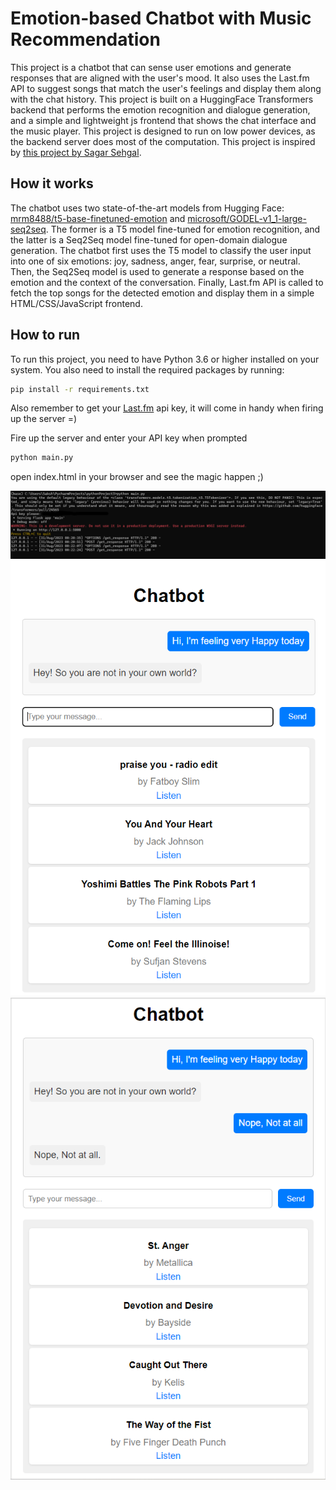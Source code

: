 # Emotion-based Chatbot with Music Recommendation

This project is a chatbot that can sense user emotions and generate responses that are aligned with the user's mood. It also uses the Last.fm API to suggest songs that match the user's feelings and display them along with the chat history. This project is built on a HuggingFace Transformers backend that performs the emotion recognition and dialogue generation, and a simple and lightweight js frontend that shows the chat interface and the music player. This project is designed to run on low power devices, as the backend server does most of the computation. This project is inspired by [this project by Sagar Sehgal](https://github.com/thesagarsehgal/Chatbot_Song_Recommender).

## How it works

The chatbot uses two state-of-the-art models from Hugging Face: [mrm8488/t5-base-finetuned-emotion](https://huggingface.co/mrm8488/t5-base-finetuned-emotion) and [microsoft/GODEL-v1_1-large-seq2seq](https://huggingface.co/microsoft/GODEL-v1_1-large-seq2seq). The former is a T5 model fine-tuned for emotion recognition, and the latter is a Seq2Seq model fine-tuned for open-domain dialogue generation. The chatbot first uses the T5 model to classify the user input into one of six emotions: joy, sadness, anger, fear, surprise, or neutral. Then, the Seq2Seq model is used to generate a response based on the emotion and the context of the conversation. Finally, Last.fm API is called to fetch the top songs for the detected emotion and display them in a simple HTML/CSS/JavaScript frontend.

## How to run

To run this project, you need to have Python 3.6 or higher installed on your system. You also need to install the required packages by running:

```bash
pip install -r requirements.txt
```
Also remember to get your [Last.fm](https://www.last.fm/api) api key, it will come in handy when firing up the server =)


Fire up the server and enter your API key when prompted
```bash
python main.py
```

open index.html in your browser and see the magic happen ;)



![Alt text](./SS3.png)
![Alt text](./SS1.png)
![Alt text](./SS2.png)



